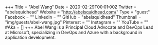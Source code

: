 +++
Title = "Abel Wang"
Date = 2020-02-29T00:01:00Z
Twitter = "abelsquidhead"
Website = "http://abelsquidhead.com/"
Type = "guest"
Facebook = ""
Linkedin = ""
GitHub = "abelsquidhead"
Thumbnail = "img/guests/abel-wang.jpg"
Pinterest = ""
Instagram = ""
YouTube = ""
#Aka = []
+++
Abel Wang is a Principal Cloud Advocate and DevOps Lead at Microsoft, specializing in DevOps and Azure with a background in application development.